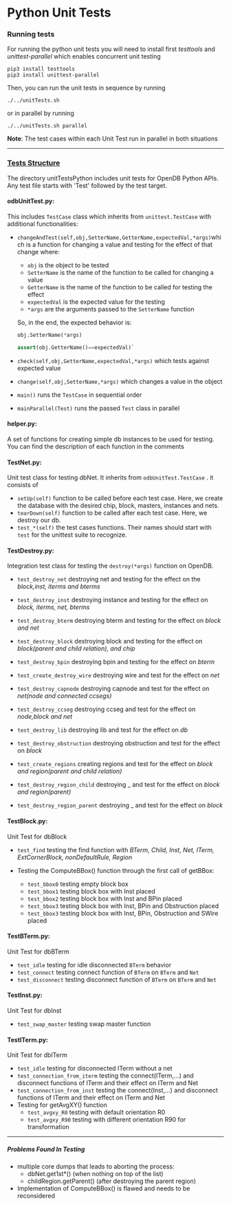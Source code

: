 # Python Unit Tests

### Running tests

For running the python unit tests you will need to install first *testtools* and *unittest-parallel* which enables concurrent unit testing

```shell
pip3 install testtools
pip3 install unittest-parallel
```

Then, you can run the unit tests  in sequence by running

```shell
./../unitTests.sh
```

or in parallel by running

```shell
./../unitTests.sh parallel
```

**Note**: The test cases within each Unit Test run in parallel in both situations

--------------------------------------------------------------------------

### <u>Tests Structure</u>

The directory unitTestsPython includes unit tests for OpenDB Python APIs. Any test file starts with 'Test' followed by the test target.

#### odbUnitTest.py:

This includes `TestCase` class which inherits from `unittest.TestCase` with additional functionalities:

* `changeAndTest(self,obj,SetterName,GetterName,expectedVal,*args)`which is a function for changing a value and testing for the effect of that change where:

  * `obj` is the object to be tested
  * `SetterName` is the name of the function to be called for changing a value
  * `GetterName` is the name of the function to be called for testing the effect
  * `expectedVal` is the expected value for the testing
  * `*args` are the arguments passed to the `SetterName` function

  So, in the end, the expected behavior is:

  ```python
  obj.SetterName(*args)
  
  assert(obj.GetterName()==expectedVal)`
  ```

  

* `check(self,obj,GetterName,expectedVal,*args)` which tests against expected value

* `change(self,obj,SetterName,*args)` which changes a value in the object

* `main()` runs the `TestCase` in sequential order

* `mainParallel(Test)` runs the passed `Test` class in parallel

#### helper.py:

A set of functions for creating simple db instances to be used for testing.  You can find the description of each function in the comments

#### TestNet.py:

Unit test class for testing dbNet. It inherits from `odbUnitTest.TestCase` . it consists of

* `setUp(self)` function to be called before each test case. Here, we create the database with the desired chip, block, masters, instances and nets.
* `tearDown(self)` function to be called after each test case. Here, we destroy our db.
* `test_*(self)` the test cases functions. Their names should start with `test` for the unittest suite to recognize. 

#### TestDestroy.py:

Integration test class for testing the `destroy(*args)` function on OpenDB.

* `test_destroy_net` destroying net and testing for the effect on the *block,inst, iterms and bterms*
* `test_destroy_inst` destroying instance and testing for the effect on *block, iterms, net, bterms*
* `test_destroy_bterm` destroying bterm and testing for the effect on *block and net*
* `test_destroy_block` destroying block and testing for the effect on *block(parent and child relation), and chip*
* `test_destroy_bpin` destroying bpin and testing for the effect on *bterm*
* `test_create_destroy_wire` destroying wire and test for the effect on *net*
* `test_destroy_capnode` destroying capnode and test for the effect on *net(node and connected ccsegs)*
* `test_destroy_ccseg` destroying ccseg and test for the effect on *node,block and net*

* `test_destroy_lib` destroying lib and test for the effect on *db*

* `test_destroy_obstruction` destroying obstruction and test for the effect on *block*
* `test_create_regions` creating regions and test for the effect on *block and region(parent and child relation)*
* `test_destroy_region_child` destroying _ and test for the effect on *block and region(parent)*

* `test_destroy_region_parent` destroying _ and test for the effect on *block*

#### TestBlock.py:

Unit Test for dbBlock

* `test_find` testing the find function with *BTerm, Child, Inst, Net, ITerm, ExtCornerBlock, nonDefaultRule, Region*

* Testing the ComputeBBox() function through the first call of getBBox:
  * `test_bbox0` testing empty block box
  * `test_bbox1` testing block box with Inst placed
  * `test_bbox2` testing block box with Inst and BPin placed
  * `test_bbox3` testing block box with Inst, BPin and Obstruction placed
  * `test_bbox3` testing block box with Inst, BPin, Obstruction and SWire placed

#### TestBTerm.py:

Unit Test for dbBTerm

* `test_idle` testing for idle disconnected  `BTerm` behavior
* `test_connect` testing connect function of `BTerm` on `BTerm` and `Net`
* `test_disconnect` testing disconnect function of `BTerm` on `BTerm` and `Net`

#### TestInst.py:

Unit Test for dbInst

* `test_swap_master` testing swap master function

#### TestITerm.py:

Unit Test for dbITerm

* `test_idle` testing for disconnected ITerm without a net
* `test_connection_from_iterm` testing the connect(ITerm,...) and disconnect functions of ITerm and their effect on ITerm and Net
* `test_connection_from_inst` testing the connect(Inst,...) and disconnect functions of ITerm and their effect on ITerm and Net
* Testing for getAvgXY() function
  * `test_avgxy_R0` testing with default orientation R0
  * `test_avgxy_R90` testing with different orientation R90 for transformation

--------------------------

##### Problems Found In Testing

* multiple core dumps that leads to aborting the process:
  * dbNet.get1st*()			(when nothing on top of the list)
  * childRegion.getParent()       (after destroying the parent region)
* Implementation of ComputeBBox() is flawed and needs to be reconsidered

